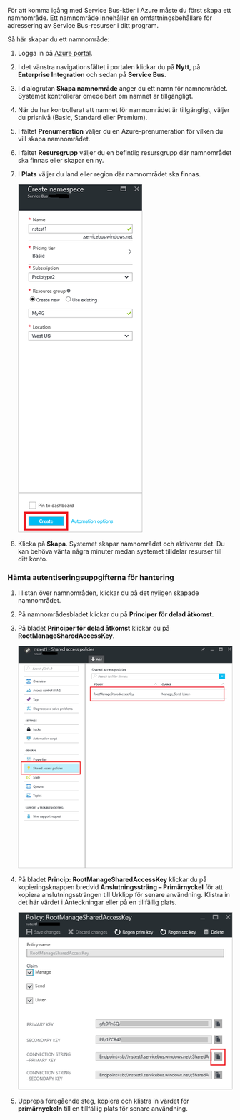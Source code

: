 För att komma igång med Service Bus-köer i Azure måste du först skapa ett namnområde. Ett namnområde innehåller en omfattningsbehållare för adressering av Service Bus-resurser i ditt program. 

Så här skapar du ett namnområde:

1. Logga in på [Azure portal][Azure portal].
2. I det vänstra navigationsfältet i portalen klickar du på **Nytt**, på **Enterprise Integration** och sedan på **Service Bus**.
3. I dialogrutan **Skapa namnområde** anger du ett namn för namnområdet. Systemet kontrollerar omedelbart om namnet är tillgängligt.
4. När du har kontrollerat att namnet för namnområdet är tillgängligt, väljer du prisnivå (Basic, Standard eller Premium).
5. I fältet **Prenumeration** väljer du en Azure-prenumeration för vilken du vill skapa namnområdet.
6. I fältet **Resursgrupp** väljer du en befintlig resursgrupp där namnområdet ska finnas eller skapar en ny.      
7. I **Plats** väljer du land eller region där namnområdet ska finnas.
   
    ![Skapa namnområde][create-namespace]
8. Klicka på **Skapa**. Systemet skapar namnområdet och aktiverar det. Du kan behöva vänta några minuter medan systemet tilldelar resurser till ditt konto.

### <a name="obtain-the-management-credentials"></a>Hämta autentiseringsuppgifterna för hantering

1. I listan över namnområden, klickar du på det nyligen skapade namnområdet.
2. På namnområdesbladet klickar du på **Principer för delad åtkomst**.
3. På bladet **Principer för delad åtkomst** klickar du på **RootManageSharedAccessKey**.
   
    ![connection-info][connection-info]
4. På bladet **Princip: RootManageSharedAccessKey** klickar du på kopieringsknappen bredvid **Anslutningssträng – Primärnyckel** för att kopiera anslutningssträngen till Urklipp för senare användning. Klistra in det här värdet i Anteckningar eller på en tillfällig plats.
   
    ![connection-string][connection-string]

5. Upprepa föregående steg, kopiera och klistra in värdet för **primärnyckeln** till en tillfällig plats för senare användning.

<!--Image references-->

[create-namespace]: ./media/service-bus-create-namespace-portal/create-namespace.png
[connection-info]: ./media/service-bus-create-namespace-portal/connection-info.png
[connection-string]: ./media/service-bus-create-namespace-portal/connection-string.png
[Azure portal]: https://portal.azure.com